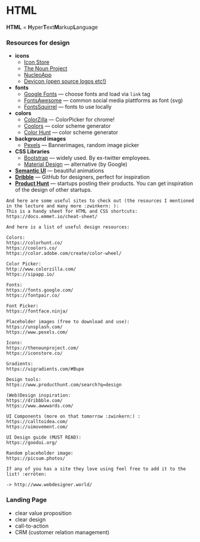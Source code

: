 # HTML

**HTML** = **H**yper**T**ext**M**arkup**L**anguage

### Resources for design
- **icons**
  * [Icon Store](http://iconstore.co/)
  * [The Noun Project](https://thenounproject.com/)
  * [NucleoApp](https://nucleoapp.com/)
  * [Devicon (open source logos etc!)](https://konpa.github.io/devicon/)
- **fonts**
  * [Google Fonts](https://fonts.google.com/) — choose fonts and load via `link` tag
  * [FontsAwesome](https://fontawesome.com/) — common social media plattforms as font (svg)
  * [FontsSquirrel](https://www.fontsquirrel.com/) — fonts to use locally
- **colors**
  * [ColorZilla](http://www.colorzilla.com/chrome/) — ColorPicker for chrome!
  * [Coolors](https://coolors.co/) — color scheme generator
  * [Color Hunt](https://colorhunt.co/) — color scheme generator
- **background images**
  * [Pexels](https://www.pexels.com/) — Bannerimages, random image picker
- **CSS Libraries**
  * [Bootstrap](https://getbootstrap.com/) — widely used. By ex-twitter employees.
  * [Material Design](https://material.io/design/) — alternative (by Google)
- **[Semantic UI](https://semantic-ui.com/)** — beautiful animations
- **[Dribble](https://dribbble.com/)** — GitHub for designers, perfect for inspiration
- **[Product Hunt]()** — startups posting their products. You can get inspiration of the design of other startups.

```
And here are some useful sites to check out (the resources I mentioned in the lecture and many more :zwinkern: ):
This is a handy sheet for HTML and CSS shortcuts: https://docs.emmet.io/cheat-sheet/

And here is a list of useful design resources:

Colors:
https://colorhunt.co/
https://coolors.co/
https://color.adobe.com/create/color-wheel/

Color Picker:
http://www.colorzilla.com/
https://sipapp.io/

Fonts:
https://fonts.google.com/
https://fontpair.co/

Font Picker:
https://fontface.ninja/

Placeholder images (free to download and use):
https://unsplash.com/
https://www.pexels.com/

Icons:
https://thenounproject.com/
https://iconstore.co/

Gradients:
https://uigradients.com/#Bupe

Design tools:
https://www.producthunt.com/search?q=design

(Web)Design inspiration:
https://dribbble.com/
https://www.awwwards.com/

UI Components (more on that tomorrow :zwinkern:) :
https://calltoidea.com/
https://uimovement.com/

UI Design guide (MUST READ):
https://goodui.org/

Random placeholder image:
https://picsum.photos/

If any of you has a site they love using feel free to add it to the list! :erröten:

-> http://www.webdesigner.world/
```

### Landing Page
- clear value proposition
- clear design
- call-to-action
- CRM (customer relation management)
